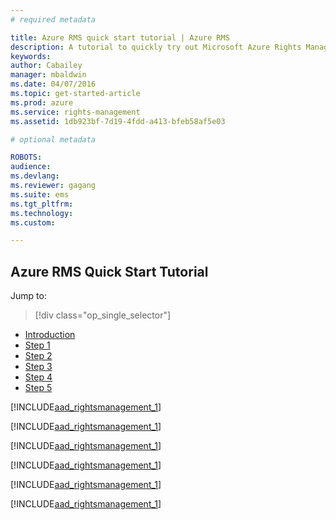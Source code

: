 ```yaml
---
# required metadata

title: Azure RMS quick start tutorial | Azure RMS
description: A tutorial to quickly try out Microsoft Azure Rights Management for your organization with just 5 steps that should take you less than 15 minutes.
keywords:
author: Cabailey
manager: mbaldwin
ms.date: 04/07/2016
ms.topic: get-started-article
ms.prod: azure
ms.service: rights-management
ms.assetid: 1db923bf-7d19-4fdd-a413-bfeb58af5e03

# optional metadata

ROBOTS: 
audience:
ms.devlang: 
ms.reviewer: gagang
ms.suite: ems
ms.tgt_pltfrm:
ms.technology:
ms.custom:

---
```


## Azure RMS Quick Start Tutorial


Jump to: 
> [!div class="op_single_selector"]
- [Introduction](rms-quickstart-intro.md)
- [Step 1](rms-quickstart-step1.md)
- [Step 2](rms-quickstart-step2.md)
- [Step 3](rms-quickstart-step3.md)
- [Step 4](rms-quickstart-step4.md)
- [Step 5](rms-quickstart-step5.md)

[!INCLUDE[aad_rightsmanagement_1](../includes/rms-quickstart-intro-include.md)] 

[!INCLUDE[aad_rightsmanagement_1](../includes/rms-quickstart-step1-include.md)] 

[!INCLUDE[aad_rightsmanagement_1](../includes/rms-quickstart-step2-include.md)] 

[!INCLUDE[aad_rightsmanagement_1](../includes/rms-quickstart-step3-include.md)] 

[!INCLUDE[aad_rightsmanagement_1](../includes/rms-quickstart-step4-include.md)] 

[!INCLUDE[aad_rightsmanagement_1](../includes/rms-quickstart-step5-include.md)] 